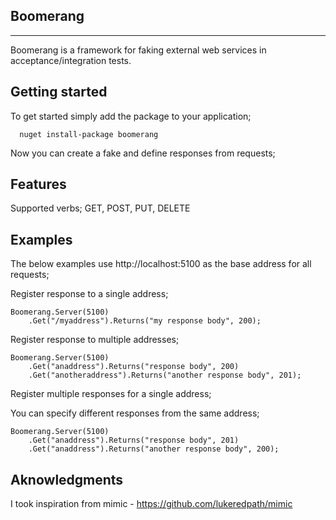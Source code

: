 Boomerang
---------
---------

Boomerang is a framework for faking external web services in acceptance/integration tests.  

Getting started
---------------
To get started simply add the package to your application;

      nuget install-package boomerang

Now you can create a fake and define responses from requests;

Features
--------
Supported verbs; GET, POST, PUT, DELETE

Examples
--------
The below examples use http://localhost:5100 as the base address for all requests;

Register response to a single address;

    Boomerang.Server(5100)
		.Get("/myaddress").Returns("my response body", 200);

Register response to multiple addresses;

    Boomerang.Server(5100)
		.Get("anaddress").Returns("response body", 200)
		.Get("anotheraddress").Returns("another response body", 201);

Register multiple responses for a single address;

You can specify different responses from the same address;

    Boomerang.Server(5100)
		.Get("anaddress").Returns("response body", 201)
		.Get("anaddress").Returns("another response body", 200);


Aknowledgments
--------------
I took inspiration from mimic - https://github.com/lukeredpath/mimic

